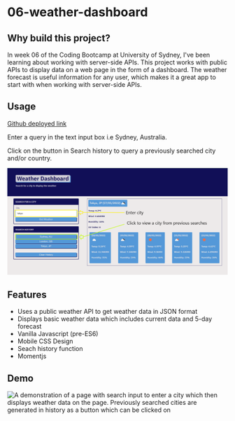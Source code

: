 # 06-weather-dashboard

## Why build this project?

In week 06 of the Coding Bootcamp at University of Sydney, I've been learning about working with server-side APIs. This project works with public APIs to display data on a web page in the form of a dashboard. 
The weather forecast is useful information for any user, which makes it a great app to start with when working with server-side APIs.

## Usage

[Github deployed link](https://jcarait.github.io/weather-dashboard/)

Enter a query in the text input box i.e Sydney, Australia.

Click on the button in Search history to query a previously searched city and/or country.

![A page with boxes which contains weather data. Coloured-frame boxes highlight specific areas of the page with instruction labels](./assets/images/usage.png)

## Features

- Uses a public weather API to get weather data in JSON format
- Displays basic weather data which includes current data and 5-day forecast
- Vanilla Javascript (pre-ES6)
- Mobile CSS Design
- Seach history function
- Momentjs

## Demo

![A demonstration of a page with search input to enter a city which then displays weather data on the page. Previously searched cities are generated in history as a button which can be clicked on](./assets/images/weather-dashboard-demo.gif)
